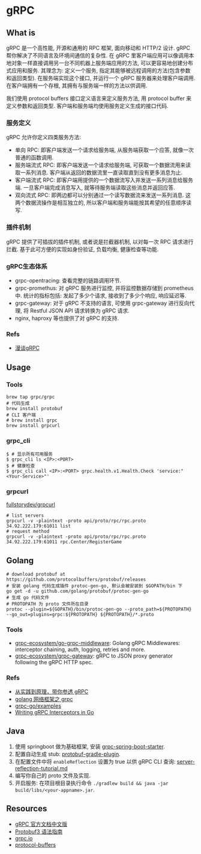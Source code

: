 # gRPC
## What is
gRPC 是一个高性能, 开源和通用的 RPC 框架, 面向移动和 HTTP/2 设计.
gRPC 帮你解决了不同语言及环境间通信的复杂性.
在 gRPC 里客户端应用可以像调用本地对象一样直接调用另一台不同机器上服务端应用的方法, 可以更容易地创建分布式应用和服务.
其理念为: 定义一个服务, 指定其能够被远程调用的方法(包含参数和返回类型). 在服务端实现这个接口, 并运行一个 gRPC 服务器来处理客户端调用. 在客户端拥有一个存根, 其拥有与服务端一样的方法以供调用.

我们使用 protocol buffers 接口定义语言来定义服务方法, 用 protocol buffer 来定义参数和返回类型. 客户端和服务端均使用服务定义生成的接口代码.

### 服务定义
gRPC 允许你定义四类服务方法:
* 单向 RPC: 即客户端发送一个请求给服务端, 从服务端获取一个应答, 就像一次普通的函数调用.
* 服务端流式 RPC: 即客户端发送一个请求给服务端, 可获取一个数据流用来读取一系列消息. 客户端从返回的数据流里一直读取直到没有更多消息为止.
* 客户端流式 RPC: 即客户端用提供的一个数据流写入并发送一系列消息给服务端. 一旦客户端完成消息写入, 就等待服务端读取这些消息并返回应答.
* 双向流式 RPC: 即两边都可以分别通过一个读写数据流来发送一系列消息. 这两个数据流操作是相互独立的, 所以客户端和服务端能按其希望的任意顺序读写.

### 插件机制
gRPC 提供了可插拔的插件机制, 或者说是拦截器机制, 以对每一次 RPC 请求进行拦截.
基于此可方便的实现如身份验证, 负载均衡, 健康检查等功能.

### gRPC生态体系
* grpc-opentracing: 查看完整的链路调用环节.
* grpc-promethus: 对 gRPC 服务进行监控, 并将监控数据存储到 prometheus 中. 统计的指标包括: 发起了多少个请求, 接收到了多少个响应, 响应延迟等.
* grpc-gateway: 对于 gRPC 不支持的语言, 可使用 grpc-gateway 进行反向代理, 将 Restful JSON API 请求转换为 gRPC 请求.
* nginx, haproxy 等也提供了对 gRPC 的支持.

### Refs
* [漫谈gRPC](https://mp.weixin.qq.com/s/ah9gdutZueCxbqjrWVhiQg)


## Usage
### Tools
    
```shell
brew tap grpc/grpc
# 代码生成
brew install protobuf
# CLI 客户端
# brew install grpc
brew install grpcurl
```

### grpc_cli
    
```shell
$ # 显示所有可用服务
$ grpc_cli ls <IP>:<PORT>
$ # 健康检查
$ grpc_cli call <IP>:<PORT> grpc.health.v1.Health.Check 'service:"<Your-Service>"'
```


### grpcurl
[fullstorydev/grpcurl](https://github.com/fullstorydev/grpcurl)

```shell
# list servers
grpcurl -v -plaintext -proto api/proto/rpc/rpc.proto  34.92.222.179:61011 list
# request method
grpcurl -v -plaintext -proto api/proto/rpc/rpc.proto  34.92.222.179:61011 rpc.Center/RegisterGame
```

## Golang

```shell
# download protobuf at https://github.com/protocolbuffers/protobuf/releases
# 安装 golang 代码生成插件 protoc-gen-go, 默认会被安装到 $GOPATH/bin 下
go get -d -u github.com/golang/protobuf/protoc-gen-go
# 生成 go 代码文件
# PROTOPATH 为 proto 文件所在目录
protoc --plugin=${GOPATH}/bin/protoc-gen-go --proto_path=${PROTOPATH} --go_out=plugins=grpc:${PROTOPATH} ${PROTOPATH}/*.proto
```

### Tools
* [grpc-ecosystem/go-grpc-middleware](https://github.com/grpc-ecosystem/go-grpc-middleware): Golang gRPC Middlewares: interceptor chaining, auth, logging, retries and more.
* [grpc-ecosystem/grpc-gateway](https://github.com/grpc-ecosystem/grpc-gateway): gRPC to JSON proxy generator following the gRPC HTTP spec.

### Refs
* [从实践到原理，带你参透 gRPC](https://github.com/EDDYCJY/blog/blob/master/golang/gRPC/2019-06-28-talking-grpc.md)
* [golang 网络框架之 grpc](http://www.hatlonely.com/2018/02/03/golang-%E7%BD%91%E7%BB%9C%E6%A1%86%E6%9E%B6%E4%B9%8B-grpc/)
* [grpc-go/examples](https://github.com/grpc/grpc-go/tree/master/examples/)
* [Writing gRPC Interceptors in Go](https://medium.com/@shijuvar/writing-grpc-interceptors-in-go-bf3e7671fe48)
    
## Java
1. 使用 springboot 做为基础框架, 安装 [grpc-spring-boot-starter](https://github.com/LogNet/grpc-spring-boot-starter).
2. 配置自动生成 stub: [protobuf-gradle-plugin](https://github.com/google/protobuf-gradle-plugin).
3. 在配置文件中将 `enableReflection` 设置为 true 以供 gRPC CLI 查询: [server-reflection-tutorial.md](https://github.com/grpc/grpc-java/blob/master/documentation/server-reflection-tutorial.md)
4. 编写你自己的 proto 文件及实现.
5. 开启服务: 在项目根目录执行命令 `./gradlew build && java -jar build/libs/<your-appname>.jar`.

## Resources
* [gRPC 官方文档中文版](https://doc.oschina.net/grpc)
* [Protobuf3 语法指南](https://colobu.com/2017/03/16/Protobuf3-language-guide/)
* [grpc.io](https://grpc.io/)
* [protocol-buffers](https://developers.google.com/protocol-buffers/)